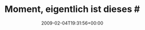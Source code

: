 ---
retweeted: false
source: <a href="http://twitter.com" rel="nofollow">Twitter Web Client</a>
entities:
  hashtags:
  - text: dsds
    indices:
    - '30'
    - '35'
  symbols: []
  user_mentions: []
  urls: []
display_text_range:
- '0'
- '98'
favorite_count: '0'
id_str: '1177294187'
truncated: false
retweet_count: '0'
id: '1177294187'
created_at: Wed Feb 04 19:31:56 +0000 2009
favorited: false
full_text: 'Moment, eigentlich ist dieses #dsds Hashtag eine gute Gelegenheit seine
  Followers mal aufzuräumen.'
lang: de
tags:
- dsds
- pesos:twitter
date: '2009-02-04T19:31:56+00:00'
src: https://twitter.com/bascht/status/1177294187
original_url: https://twitter.com/bascht/status/1177294187
type: twitter_tweet
text: 'Moment, eigentlich ist dieses #dsds Hashtag eine gute Gelegenheit seine Followers
  mal aufzuräumen.'
title: 'Moment, eigentlich ist dieses #'

---